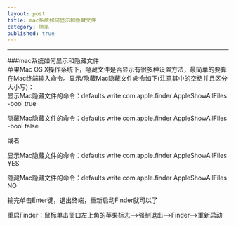 ```yaml
---
layout: post
title: mac系统如何显示和隐藏文件
category: 随笔
published: true
---
```

---

###mac系统如何显示和隐藏文件   
苹果Mac OS X操作系统下，隐藏文件是否显示有很多种设置方法，最简单的要算在Mac终端输入命令。显示/隐藏Mac隐藏文件命令如下(注意其中的空格并且区分大小写)：   
显示Mac隐藏文件的命令：defaults write com.apple.finder AppleShowAllFiles -bool true
 
隐藏Mac隐藏文件的命令：defaults write com.apple.finder AppleShowAllFiles -bool false


或者

显示Mac隐藏文件的命令：defaults write com.apple.finder AppleShowAllFiles  YES

隐藏Mac隐藏文件的命令：defaults write com.apple.finder AppleShowAllFiles  NO

输完单击Enter键，退出终端，重新启动Finder就可以了

重启Finder：鼠标单击窗口左上角的苹果标志-->强制退出-->Finder-->重新启动